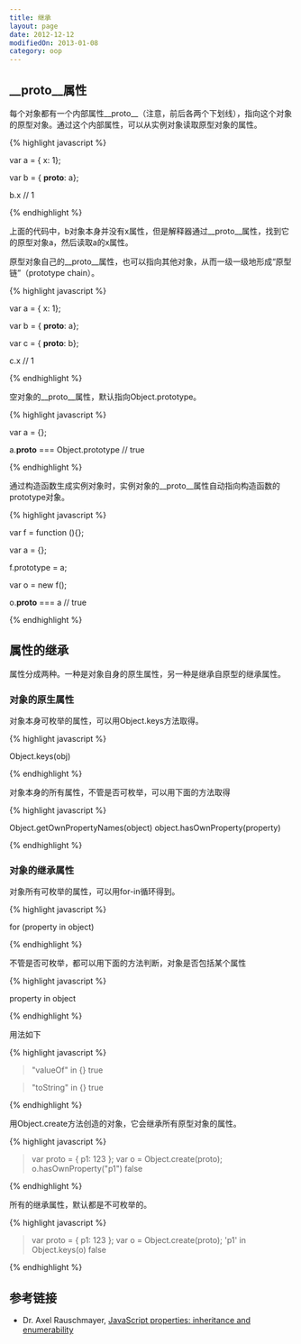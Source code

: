 ```yaml
---
title: 继承
layout: page
date: 2012-12-12
modifiedOn: 2013-01-08
category: oop
---
```


## __proto__属性

每个对象都有一个内部属性__proto__（注意，前后各两个下划线），指向这个对象的原型对象。通过这个内部属性，可以从实例对象读取原型对象的属性。

{% highlight javascript %}

var a = { x: 1};

var b = { __proto__: a};

b.x
// 1

{% endhighlight %}

上面的代码中，b对象本身并没有x属性，但是解释器通过__proto__属性，找到它的原型对象a，然后读取a的x属性。

原型对象自己的__proto__属性，也可以指向其他对象，从而一级一级地形成“原型链”（prototype chain）。

{% highlight javascript %}

var a = { x: 1};

var b = { __proto__: a};

var c = { __proto__: b};

c.x
// 1

{% endhighlight %}

空对象的__proto__属性，默认指向Object.prototype。

{% highlight javascript %}

var a = {};

a.__proto__ === Object.prototype
// true

{% endhighlight %}

通过构造函数生成实例对象时，实例对象的__proto__属性自动指向构造函数的prototype对象。

{% highlight javascript %}

var f = function (){};

var a = {};

f.prototype = a;

var o = new f();

o.__proto__ === a
// true

{% endhighlight %}

## 属性的继承

属性分成两种。一种是对象自身的原生属性，另一种是继承自原型的继承属性。

### 对象的原生属性

对象本身可枚举的属性，可以用Object.keys方法取得。

{% highlight javascript %}

Object.keys(obj)

{% endhighlight %}

对象本身的所有属性，不管是否可枚举，可以用下面的方法取得

{% highlight javascript %}

Object.getOwnPropertyNames(object)
object.hasOwnProperty(property)

{% endhighlight %}

### 对象的继承属性

对象所有可枚举的属性，可以用for-in循环得到。

{% highlight javascript %}

for (property in object)

{% endhighlight %}

不管是否可枚举，都可以用下面的方法判断，对象是否包括某个属性

{% highlight javascript %}

property in object

{% endhighlight %}

用法如下

{% highlight javascript %}

> "valueOf" in {}
true

> "toString" in {}
true

{% endhighlight %}

用Object.create方法创造的对象，它会继承所有原型对象的属性。

{% highlight javascript %}

> var proto = { p1: 123 };
> var o = Object.create(proto);
> o.hasOwnProperty("p1")
  false

{% endhighlight %}

所有的继承属性，默认都是不可枚举的。

{% highlight javascript %}

> var proto = { p1: 123 };
> var o = Object.create(proto);
> 'p1' in Object.keys(o)
  false

{% endhighlight %}

## 参考链接

- Dr. Axel Rauschmayer, [JavaScript properties: inheritance and enumerability](http://www.2ality.com/2011/07/js-properties.html)
